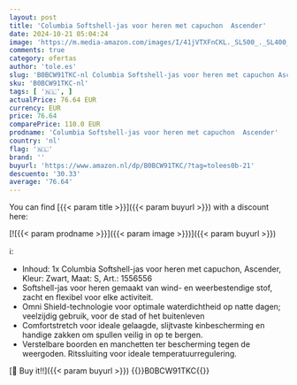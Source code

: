 ```yaml
---
layout: post
title: 'Columbia Softshell-jas voor heren met capuchon  Ascender'
date: 2024-10-21 05:04:24
image: 'https://m.media-amazon.com/images/I/41jVTXFnCKL._SL500_._SL400_.jpg'
comments: true
category: ofertas
author: 'tole.es'
slug: 'B0BCW91TKC-nl Columbia Softshell-jas voor heren met capuchon Ascender'
sku: 'B0BCW91TKC-nl'
tags: [ '🇳🇱', ]
actualPrice: 76.64 EUR
currency: EUR
price: 76.64
comparePrice: 110.0 EUR
prodname: 'Columbia Softshell-jas voor heren met capuchon  Ascender'
country: 'nl'
flag: '🇳🇱'
brand: ''
buyurl: 'https://www.amazon.nl/dp/B0BCW91TKC/?tag=tolees0b-21'
descuento: '30.33'
average: '76.64'
---
```


You can find [{{< param title >}}]({{< param buyurl >}}) with a discount here:

[![{{< param prodname >}}]({{< param image >}})]({{< param buyurl >}})

ℹ️:

- Inhoud: 1x Columbia Softshell-jas voor heren met capuchon, Ascender, Kleur: Zwart, Maat: S, Art.: 1556556
- Softshell-jas voor heren gemaakt van wind- en weerbestendige stof, zacht en flexibel voor elke activiteit.
- Omni Shield-technologie voor optimale waterdichtheid op natte dagen; veelzijdig gebruik, voor de stad of het buitenleven
- Comfortstretch voor ideale gelaagde, slijtvaste kinbescherming en handige zakken om spullen veilig in op te bergen.
- Verstelbare boorden en manchetten ter bescherming tegen de weergoden. Ritssluiting voor ideale temperatuurregulering.

[🛒 Buy it!!]({{< param buyurl >}})
{{<world>}}B0BCW91TKC{{</world>}}
